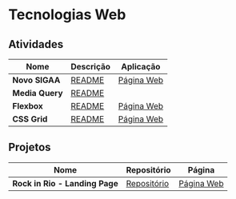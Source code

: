 # Tecnologias Web

## Atividades
| Nome | Descrição | Aplicação |
| ---- | --------- | --------- |
| **Novo SIGAA** | [README](/assignments/novo_sigaa/README.md) | [Página Web](https://izaias.me/tecnologias-web/assignments/novo_sigaa/) | 
| **Media Query** | [README](/assignments/media-query/README.md) | |
| **Flexbox** | [README](/assignments/flexbox/README.md) | [Página Web](https://izaias.me/tecnologias-web/assignments/flexbox) |
| **CSS Grid** | [README](/assignments/css-grid/README.md) | [Página Web](https://izaias.me/tecnologias-web/assignments/css-grid) |

## Projetos
| Nome | Repositório | Página |
| ---- | ----------- | ------ |
| **Rock in Rio - Landing Page** | [Repositório](https://github.com/izaiasmachado/rock-in-rio-landing-page) | [Página Web](https://izaias.me/rock-in-rio-landing-page/)
